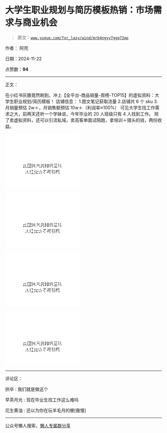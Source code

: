 # 大学生职业规划与简历模板热销：市场需求与商业机会

> 原文：[`www.yuque.com/for_lazy/wind/mrb4ngyy7ggq73qp`](https://www.yuque.com/for_lazy/wind/mrb4ngyy7ggq73qp)

作者： 阿兜

日期：2024-11-22

点赞数：**94**

* * *

正文：

在小红书灰豚竟然刷到，冲上【全平台-商品销量-周榜-TOP15】的虚拟资料：大学生职业规划/简历模板！ 店铺信息： 1.图文笔记获取流量 2.店铺共 6
个 sku 3.月销量预估 2w＋，月销售额预估 10w＋（利润率≈100%）
可见大学生找工作需求之大，前两天还听一个学妹说，今年毕业的 20 人班级只有 4 人找到工作。
除了卖虚拟资料，还可以引流私域，卖高客单面试陪跑，拿培训＋猎头的钱，两份收益。

![](img/6680a936002c12641832e528ab611c67.png "None")

![](img/50520aecc5df241adb324b899f70ce8b.png "None")

![](img/49c698b91fc3cb750a37e679fc5a2750.png "None")

![](img/007ac551da6a1f55105c8ce926a882bb.png "None")

* * *

评论区：

拱卒 : 我们就是做这个

早茶月光 : 现在毕业生找工作这么难吗

花生黄油 : 还以为你在玩羊毛月的梗[傲慢]

* * *

公众号懒人搜索，[懒人专属群分享](https://lazybook.fun/#/blog/group)